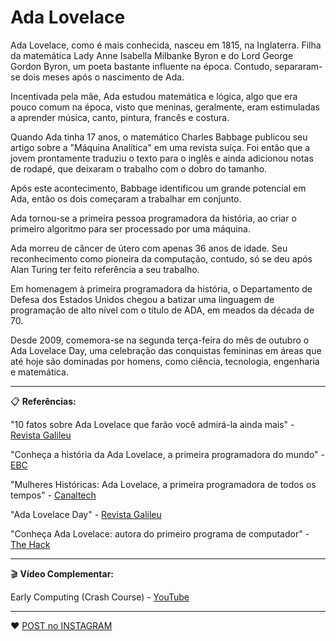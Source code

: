 # Ada Lovelace

Ada Lovelace, como é mais conhecida, nasceu em 1815, na Inglaterra. Filha da matemática Lady Anne Isabella Milbanke Byron e do Lord George Gordon Byron, um poeta bastante influente na época. Contudo, separaram-se dois meses após o nascimento de Ada.

Incentivada pela mãe, Ada estudou matemática e lógica, algo que era pouco comum na época, visto que meninas, geralmente, eram estimuladas a aprender música, canto, pintura, francês e costura.

Quando Ada tinha 17 anos, o matemático Charles Babbage publicou seu artigo sobre a "Máquina Analítica" em uma revista suíça. Foi então que a jovem prontamente traduziu o texto para o inglês e ainda adicionou notas de rodapé, que deixaram o trabalho com o dobro do tamanho.

Após este acontecimento, Babbage identificou um grande potencial em Ada, então os dois começaram a trabalhar em conjunto.

Ada tornou-se a primeira pessoa programadora da história, ao criar o primeiro algoritmo para ser processado por uma máquina.

Ada morreu de câncer de útero com apenas 36 anos de idade. Seu reconhecimento como pioneira da computação, contudo, só se deu após Alan Turing ter feito referência a seu trabalho.

Em homenagem à primeira programadora da história, o Departamento de Defesa dos Estados Unidos chegou a batizar uma linguagem de programação de alto nível com o título de ADA, em meados da década de 70.

Desde 2009, comemora-se na segunda terça-feira do mês de outubro o Ada Lovelace Day, uma celebração das conquistas femininas em áreas que até hoje são dominadas por homens, como ciência, tecnologia, engenharia e matemática.

---

📋 **Referências:**

"10 fatos sobre Ada Lovelace que farão você admirá-la ainda mais" - [Revista Galileu](https://revistagalileu.globo.com/Sociedade/Curiosidade/noticia/2018/02/10-fatos-sobre-ada-lovelace-que-farao-voce-admira-la-ainda-mais.html)

"Conheça a história da Ada Lovelace, a primeira programadora do mundo" - [EBC](https://memoria.ebc.com.br/tecnologia/2015/03/conheca-historia-da-ada-lovelace-primeira-programadora-do-mundo)

"Mulheres Históricas: Ada Lovelace, a primeira programadora de todos os tempos" - [Canaltech](https://canaltech.com.br/curiosidades/mulheres-historicas-ada-lovelace-a-primeira-programadora-de-todos-os-tempos-71395/)

"Ada Lovelace Day" - [Revista Galileu](https://revistagalileu.globo.com/Caminhos-para-o-futuro/Desenvolvimento/noticia/2016/10/ada-lovelace-day.html)

"Conheça Ada Lovelace: autora do primeiro programa de computador" - [The Hack](https://thehack.com.br/conheca-ada-lovelace-matematica-do-seculo-xix-autora-do-primeiro-programa-de-computador/)

---

🎬 **Vídeo Complementar:**

Early Computing (Crash Course) - [YouTube](https://www.youtube.com/watch?v=O5nskjZ_GoI)

---

:heart: [POST no INSTAGRAM](https://www.instagram.com/p/CU1Kjr9skpv/)
